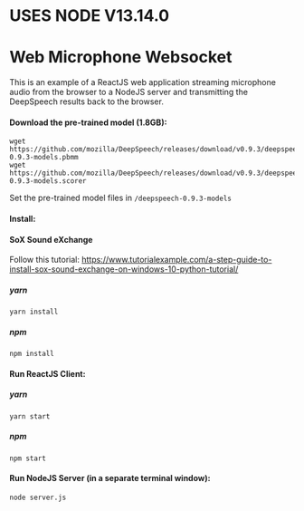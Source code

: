 # USES NODE V13.14.0

# Web Microphone Websocket

This is an example of a ReactJS web application streaming microphone audio from the browser
to a NodeJS server and transmitting the DeepSpeech results back to the browser.

#### Download the pre-trained model (1.8GB):

```
wget https://github.com/mozilla/DeepSpeech/releases/download/v0.9.3/deepspeech-0.9.3-models.pbmm
wget https://github.com/mozilla/DeepSpeech/releases/download/v0.9.3/deepspeech-0.9.3-models.scorer
```
Set the pre-trained model files in `/deepspeech-0.9.3-models`

#### Install:

#### SoX Sound eXchange
Follow this tutorial: https://www.tutorialexample.com/a-step-guide-to-install-sox-sound-exchange-on-windows-10-python-tutorial/


##### yarn
```
yarn install
```
##### npm
```
npm install
```
#### Run ReactJS Client:
##### yarn
```
yarn start
```
##### npm
```
npm start
```

#### Run NodeJS Server (in a separate terminal window):

```
node server.js
```
